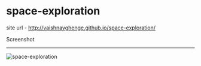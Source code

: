 # space-exploration

site url - http://vaishnavghenge.github.io/space-exploration/

Screenshot
_______________________________________________________________________________________________________________________________________________________________
![space-exploration](https://media.giphy.com/media/EBqSZP5Kz0JdFmOOrS/giphy.gif)
